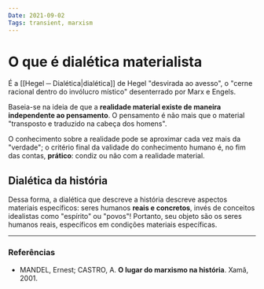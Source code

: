 ```yaml
---
Date: 2021-09-02
Tags: transient, marxism
---
```

# O que é dialética materialista
É a [[Hegel ─ Dialética|dialética]] de Hegel "desvirada ao avesso", o "cerne racional dentro do invólucro místico" desenterrado por Marx e Engels. 

Baseia-se na ideia de que a **realidade material existe de maneira independente ao pensamento**. O pensamento é não mais que o material "transposto e traduzido na cabeça dos homens". 

O conhecimento sobre a realidade pode se aproximar cada vez mais da "verdade"; o critério final da validade do conhecimento humano é, no fim das contas, **prático**: condiz ou não com a realidade material. 

## Dialética da história
Dessa forma, a dialética que descreve a história descreve aspectos materiais específicos: seres humanos **reais e concretos**, invés de conceitos idealistas como "espírito" ou "povos"! Portanto, seu objeto são os seres humanos reais, específicos em condições materiais específicas. 


---
### Referências
- MANDEL, Ernest; CASTRO, A. **O lugar do marxismo na história**. Xamã, 2001.